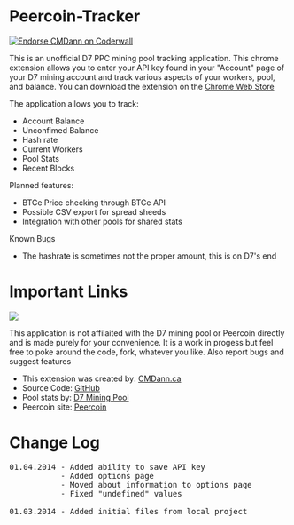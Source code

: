 Peercoin-Tracker
================
<a href="https://coderwall.com/cmdann"><img alt="Endorse CMDann on Coderwall" src="https://api.coderwall.com/cmdann/endorsecount.png" /></a>

<p>This is an unofficial D7 PPC mining pool tracking application. This chrome extension allows you to enter your API key found in your "Account" page of your D7 mining account and track various aspects of your workers, pool, and balance. You can download the extension on the <a href="https://chrome.google.com/webstore/detail/peercoin-tracker/caonhpnbaplpepiddbiboolpmacjphjf">Chrome Web Store</a></p>
<p>The application allows you to track:</p>
<ul>
	<li>Account Balance</li>
	<li>Unconfimed Balance</li>
	<li>Hash rate</li>
	<li>Current Workers</li>
	<li>Pool Stats</li>
	<li>Recent Blocks</li>
</ul>

<p>Planned features:</p>
<ul>
	<li>BTCe Price checking through BTCe API</li>
	<li>Possible CSV export for spread sheeds</li>
	<li>Integration with other pools for shared stats</li>
</ul>

<p>Known Bugs</p>
<ul>
	<li>The hashrate is sometimes not the proper amount, this is on D7's end</li>
</ul>

Important Links
===============

<img src="http://cmdann.ca/wp-content/themes/CMDannWPTheme2/images/object973716115.png">

<p>This application is not affilaited with the D7 mining pool or Peercoin directly and is made purely for your convenience. It is a work in progess but feel free to poke around the code, fork, whatever you like. Also report bugs and suggest features</p>
<ul>
	<li>This extension was created by: <a class="ext" href="http://cmdann.ca">CMDann.ca</a></li>
	<li>Source Code: <a class="ext" href="https://github.com/CMDann/Peercoin-Tracker">GitHub</a></li>
	<li>Pool stats by: <a class="ext" href="https://ppcoin.d7.lt">D7 Mining Pool</a></li>
	<li>Peercoin site: <a class="ext" href="http://peercoin.net/">Peercoin</a></li>
</ul>

Change Log
==========
<pre>
01.04.2014 - Added ability to save API key
           - Added options page
           - Moved about information to options page
           - Fixed "undefined" values

01.03.2014 - Added initial files from local project
</pre>
